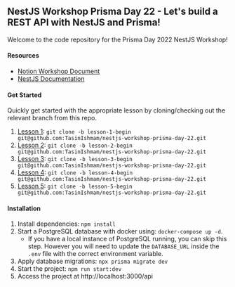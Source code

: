 ## NestJS Workshop Prisma Day 22 - Let's build a REST API with NestJS and Prisma! 

Welcome to the code repository for the Prisma Day 2022 NestJS Workshop! 

#### Resources

- [Notion Workshop Document](http://pris.ly/day-22-nestjs)
- [NestJS Documentation](https://docs.nestjs.com/)


#### Get Started

Quickly get started with the appropriate lesson by cloning/checking out the relevant branch from this repo. 

1. [Lesson 1](https://github.com/TasinIshmam/nestjs-workshop-prisma-day-22/tree/lesson-1-begin): `git clone -b lesson-1-begin git@github.com:TasinIshmam/nestjs-workshop-prisma-day-22.git` 
2. [Lesson 2](https://github.com/TasinIshmam/nestjs-workshop-prisma-day-22/tree/lesson-2-begin): `git clone -b lesson-2-begin git@github.com:TasinIshmam/nestjs-workshop-prisma-day-22.git` 
3. [Lesson 3](https://github.com/TasinIshmam/nestjs-workshop-prisma-day-22/tree/lesson-3-begin): `git clone -b lesson-3-begin git@github.com:TasinIshmam/nestjs-workshop-prisma-day-22.git` 
4. [Lesson 4](https://github.com/TasinIshmam/nestjs-workshop-prisma-day-22/tree/lesson-4-begin): `git clone -b lesson-4-begin git@github.com:TasinIshmam/nestjs-workshop-prisma-day-22.git` 
5. [Lesson 5](https://github.com/TasinIshmam/nestjs-workshop-prisma-day-22/tree/lesson-5-begin): `git clone -b lesson-5-begin git@github.com:TasinIshmam/nestjs-workshop-prisma-day-22.git`  


#### Installation


1. Install dependencies: `npm install`
2. Start a PostgreSQL database with docker using: `docker-compose up -d`. 
    - If you have a local instance of PostgreSQL running, you can skip this step. However you will need to update the `DATABASE_URL` inside the `.env` file with the correct environment variable. 
3. Apply database migrations: `npx prisma migrate dev` 
4. Start the project:  `npm run start:dev`
5. Access the project at http://localhost:3000/api